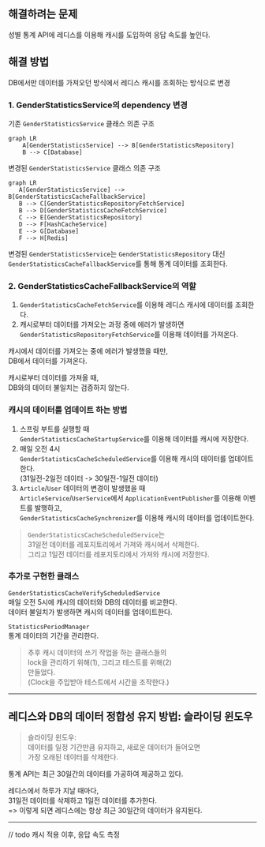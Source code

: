 ## 해결하려는 문제
성별 통계 API에 레디스를 이용해 캐시를 도입하여 응답 속도를 높인다.


## 해결 방법

DB에서만 데이터를 가져오던 방식에서 레디스 캐시를 조회하는 방식으로 변경

### 1. GenderStatisticsService의 dependency 변경

기존 `GenderStatisticsService` 클래스 의존 구조
```mermaid
graph LR
    A[GenderStatisticsService] --> B[GenderStatisticsRepository] 
    B --> C[Database]
```

변경된 `GenderStatisticsService` 클래스 의존 구조
```mermaid
graph LR
   A[GenderStatisticsService] --> B[GenderStatisticsCacheFallbackService]
   B --> C[GenderStatisticsRepositoryFetchService]
   B --> D[GenderStatisticsCacheFetchService]
   C --> E[GenderStatisticsRepository]
   D --> F[HashCacheService]
   E --> G[Database]
   F --> H[Redis]
```

변경된 `GenderStatisticsService`는 `GenderStatisticsRepository` 대신
`GenderStatisticsCacheFallbackService`를 통해 통계 데이터를 조회한다.

### 2. GenderStatisticsCacheFallbackService의 역할

1. `GenderStatisticsCacheFetchService`를 이용해 레디스 캐시에 데이터를 조회한다.
2. 캐시로부터 데이터를 가져오는 과정 중에 에러가 발생하면  
   `GenderStatisticsRepositoryFetchService`를 이용해 데이터를 가져온다.

캐시에서 데이터를 가져오는 중에 에러가 발생했을 때만,  
DB에서 데이터를 가져온다.

캐시로부터 데이터를 가져올 때,  
DB와의 데이터 불일치는 검증하지 않는다.

### 캐시의 데이터를 업데이트 하는 방법

1. 스프링 부트를 실행할 때  
   `GenderStatisticsCacheStartupService`를 이용해 데이터를 캐시에 저장한다.
2. 매일 오전 4시  
   `GenderStatisticsCacheScheduledService`를 이용해 캐시의 데이터를 업데이트한다.  
   (31일전-2일전 데이터 -> 30일전-1일전 데이터)
3. `Article`/`User` 데이터의 변경이 발생했을 때  
   `ArticleService`/`UserService`에서 `ApplicationEventPublisher`를 이용해 이벤트를 발행하고,  
   `GenderStatisticsCacheSynchronizer`를 이용해 캐시의 데이터를 업데이트한다.

> `GenderStatisticsCacheScheduledService`는  
> 31일전 데이터를 레포지토리에서 가져와 캐시에서 삭제한다.  
> 그리고 1일전 데이터를 레포지토리에서 가져와 캐시에 저장한다.

### 추가로 구현한 클래스

`GenderStatisticsCacheVerifyScheduledService`  
매일 오전 5시에 캐시의 데이터와 DB의 데이터를 비교한다.  
데이터 불일치가 발생하면 캐시의 데이터를 업데이트한다.

`StatisticsPeriodManager`  
통계 데이터의 기간을 관리한다.

> 추후 캐시 데이터의 쓰기 작업을 하는 클래스들의  
> lock을 관리하기 위해(1), 그리고 테스트를 위해(2)  
> 만들었다.  
> (Clock을 주입받아 테스트에서 시간을 조작한다.)

---

## 레디스와 DB의 데이터 정합성 유지 방법: 슬라이딩 윈도우

> 슬라이딩 윈도우:  
> 데이터를 일정 기간만큼 유지하고, 새로운 데이터가 들어오면  
> 가장 오래된 데이터를 삭제한다.

통계 API는 최근 30일간의 데이터를 가공하여 제공하고 있다.

레디스에서 하루가 지날 때마다,  
31일전 데이터를 삭제하고 1일전 데이터를 추가한다.  
=> 이렇게 되면 레디스에는 항상 최근 30일간의 데이터가 유지된다.

---

// todo 캐시 적용 이후, 응답 속도 측정